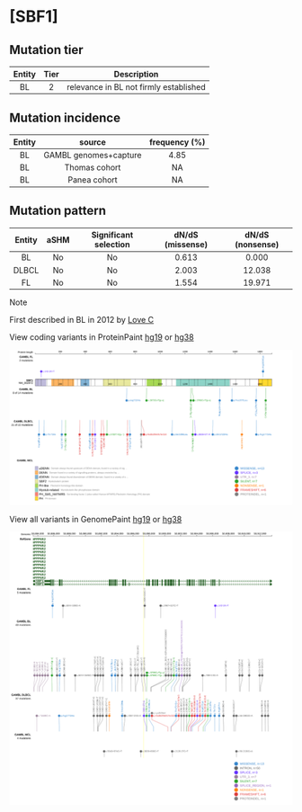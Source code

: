 # [SBF1]

## Mutation tier

|Entity|Tier|Description                           |
|:------:|:----:|--------------------------------------|
|BL    |2   |relevance in BL not firmly established|
## Mutation incidence

|Entity|source               |frequency (%)|
|:------:|:---------------------:|:-------------:|
|BL    |GAMBL genomes+capture|4.85         |
|BL    |Thomas cohort        |  NA         |
|BL    |Panea cohort         |  NA         |

## Mutation pattern

|Entity|aSHM|Significant selection|dN/dS (missense)|dN/dS (nonsense)|
|:------:|:----:|:---------------------:|:----------------:|:----------------:|
|BL    |No  |No                   |0.613           | 0.000          |
|DLBCL |No  |No                   |2.003           |12.038          |
|FL    |No  |No                   |1.554           |19.971          |


> [!NOTE]
> First described in BL in 2012 by [Love C](https://pubmed.ncbi.nlm.nih.gov/23143597)


View coding variants in ProteinPaint [hg19](https://www.bcgsc.ca/downloads/morinlab/GAMBL/test/genes/SBF1_protein.html)  or [hg38](https://www.bcgsc.ca/downloads/morinlab/GAMBL/test/genes/SBF1_protein_hg38.html)

![image](images/proteinpaint/SBF1_NM_002972.svg)

View all variants in GenomePaint [hg19](https://www.bcgsc.ca/downloads/morinlab/GAMBL/test/genes/SBF1.html)  or [hg38](https://www.bcgsc.ca/downloads/morinlab/GAMBL/test/genes/SBF1_hg38.html)

![image](images/proteinpaint/SBF1.svg)
